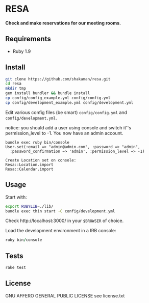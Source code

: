# RESA

**Check and make reservations for our meeting rooms.**

## Requirements

* Ruby 1.9

## Install

``` bash
git clone https://github.com/shakaman/resa.git
cd resa
mkdir tmp
gem install bundler && bundle install
cp config/config_example.yml config/config.yml
cp config/development_example.yml config/development.yml
```

Edit various config files (be smart) `config/config.yml` and `config/development.yml`.

notice: you should add a user using console and switch it''s permission_level to -1.
You now have an admin account.

	bundle exec ruby bin/console
	User.set(:email => "admin@admin.com", :password => "admin",
	  :password_confirmation => 'admin', :permission_level => -1)

	Create Location set on console:
	Resa::Location.import
	Resa::Calendar.import

## Usage

Start with:

``` bash
export RUBYLIB=./lib/
bundle exec thin start -C config/development.yml
```

Check http://localhost:3000/ in your `$BROWSER` of choice.

Load the development environment in a IRB console:

``` ruby
ruby bin/console
```

## Tests

``` bash
rake test
```

## License

GNU AFFERO GENERAL PUBLIC LICENSE
see license.txt
